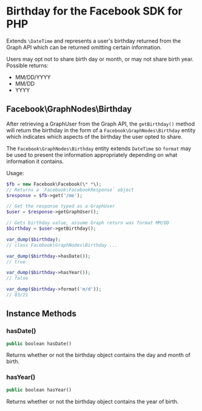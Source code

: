 # Birthday for the Facebook SDK for PHP

Extends `\DateTime` and represents a user's birthday returned from the Graph API which can be returned omitting certain information.

Users may opt not to share birth day or month, or may not share birth year. Possible returns:

* MM/DD/YYYY
* MM/DD
* YYYY

## Facebook\GraphNodes\Birthday

After retrieving a GraphUser from the Graph API, the `getBirthday()` method will return the birthday in the form of a `Facebook\GraphNodes\Birthday` entity which indicates which aspects of the birthday the user opted to share.

The `Facebook\GraphNodes\Birthday` entity extends `DateTime` so `format` may be used to present the information appropriately depending on what information it contains.

Usage:

```php
$fb = new Facebook\Facebook(\* *\);
// Returns a `Facebook\FacebookResponse` object
$response = $fb->get('/me');

// Get the response typed as a GraphUser
$user = $response->getGraphUser();

// Gets birthday value, assume Graph return was format MM/DD
$birthday = $user->getBirthday();

var_dump($birthday);
// class Facebook\GraphNodes\Birthday ...

var_dump($birthday->hasDate());
// true

var_dump($birthday->hasYear());
// false

var_dump($birthday->format('m/d'));
// 03/21
```

## Instance Methods

### hasDate()
```php
public boolean hasDate()
```
Returns whether or not the birthday object contains the day and month of birth.

### hasYear()
```php
public boolean hasYear()
```
Returns whether or not the birthday object contains the year of birth.
